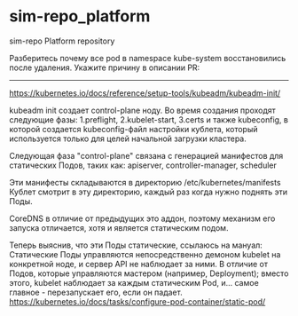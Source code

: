 # sim-repo_platform
sim-repo Platform repository



Разберитесь  почему  все  pod  в  namespace  kube-system восстановились после удаления. Укажите причину в описании PR:

----------------------
https://kubernetes.io/docs/reference/setup-tools/kubeadm/kubeadm-init/

kubeadm init
создает control-plane ноду.
Во время создания проходят следующие фазы:
1.preflight, 2.kubelet-start, 3.certs и также kubeconfig, в которой создается kubeconfig-файл настройки кублета, который используется только для целей начальной загрузки кластера.

Следующая фаза "control-plane" связана с генерацией манифестов для статических Подов, таких как:
apiserver, controller-manager, scheduler 

Эти манифесты складываются в директорию /etc/kubernetes/manifests
Кублет смотрит в эту директорию, каждый раз когда нужно поднять эти Поды.

CoreDNS в отличие от предыдущих это аддон, поэтому механизм его запуска отличается, хотя и является статическим подом. 

Теперь выяснив, что эти Поды статические, ссылаюсь на мануал:
Статические Поды управляются непосредственно демоном kubelet на конкретной ноде, и сервер API не наблюдает за ними. В отличие от Подов, которые управляются мастером (например, Deployment); вместо этого, kubelet наблюдает за каждым статическим Pod, и... самое главное - перезапускает его, если он падает.
https://kubernetes.io/docs/tasks/configure-pod-container/static-pod/


